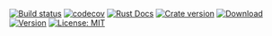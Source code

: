 [![Build status](https://img.shields.io/travis/Hexilee/roa-middlewares/master.svg)](https://travis-ci.org/Hexilee/roa-middlewares)
[![codecov](https://codecov.io/gh/Hexilee/roa-middlewares/branch/master/graph/badge.svg)](https://codecov.io/gh/Hexilee/roa-middlewares) 
[![Rust Docs](https://docs.rs/roa-middlewares/badge.svg)](https://docs.rs/roa-middlewares)
[![Crate version](https://img.shields.io/crates/v/roa-middlewares.svg)](https://crates.io/crates/roa-middlewares)
[![Download](https://img.shields.io/crates/d/roa-middlewares.svg)](https://crates.io/crates/roa-middlewares)
[![Version](https://img.shields.io/badge/rustc-1.39+-lightgray.svg)](https://blog.rust-lang.org/2019/11/07/Rust-1.39.0.html)
[![License: MIT](https://img.shields.io/badge/License-MIT-yellow.svg)](https://github.com/Hexilee/roa-middlewares/blob/master/LICENSE)
